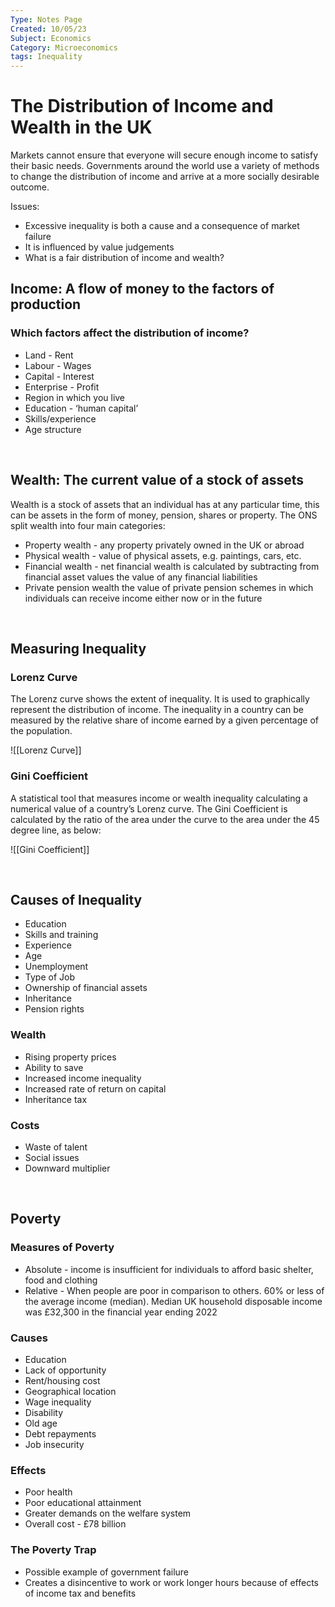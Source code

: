 ```yaml
---
Type: Notes Page
Created: 10/05/23
Subject: Economics
Category: Microeconomics
tags: Inequality
---
```


# The Distribution of Income and Wealth in the UK

Markets cannot ensure that everyone will secure enough income to satisfy their basic needs. Governments around the world use a variety of methods to change the distribution of income and arrive at a more socially desirable outcome.

Issues:

- Excessive inequality is both a cause and a consequence of market failure
- It is influenced by value judgements
- What is a fair distribution of income and wealth?

## Income: A flow of money to the factors of production

### Which factors affect the distribution of income?

- Land - Rent
- Labour - Wages
- Capital - Interest
- Enterprise - Profit
- Region in which you live
- Education - ‘human capital’
- Skills/experience
- Age structure
</br>

## Wealth: The current value of a stock of assets

Wealth is a stock of assets that an individual has at any particular time, this can be assets in the form of money, pension, shares or property. The ONS split wealth into four main categories:
- Property wealth - any property privately owned in the UK or abroad
- Physical wealth - value of physical assets, e.g. paintings, cars, etc.
- Financial wealth - net financial wealth is calculated by subtracting from financial asset values the value of any financial liabilities
- Private pension wealth the value of private pension schemes in which individuals can receive income either now or in the future
</br>

## Measuring Inequality

### Lorenz Curve

The Lorenz curve shows the extent of inequality. It is used to graphically represent the distribution of income. The inequality in a country can be measured by the relative share of income earned by a given percentage of the population.

![[Lorenz Curve]]
</br>

### Gini Coefficient

A statistical tool that measures income or wealth inequality calculating a numerical value of a country’s Lorenz curve. The Gini Coefficient is calculated by the ratio of the area under the curve to the area under the 45 degree line, as below:

![[Gini Coefficient]]

</br>

## Causes of Inequality

- Education
- Skills and training
- Experience
- Age
- Unemployment
- Type of Job
- Ownership of financial assets
- Inheritance
- Pension rights

### Wealth

- Rising property prices
- Ability to save
- Increased income inequality
- Increased rate of return on capital
- Inheritance tax

### Costs

- Waste of talent
- Social issues
- Downward multiplier

</br>

## Poverty

### Measures of Poverty

- Absolute - income is insufficient for individuals to afford basic shelter, food and clothing
- Relative - When people are poor in comparison to others. 60% or less of the average income (median). Median UK household disposable income was £32,300 in  the financial year ending 2022

### Causes

- Education
- Lack of opportunity
- Rent/housing cost
- Geographical location
- Wage inequality
- Disability
- Old age
- Debt repayments
- Job insecurity

### Effects

- Poor health
- Poor educational attainment
- Greater demands on the welfare system
- Overall cost - £78 billion

### The Poverty Trap

- Possible example of government failure
- Creates a disincentive to work or work longer hours because of effects of income tax and benefits